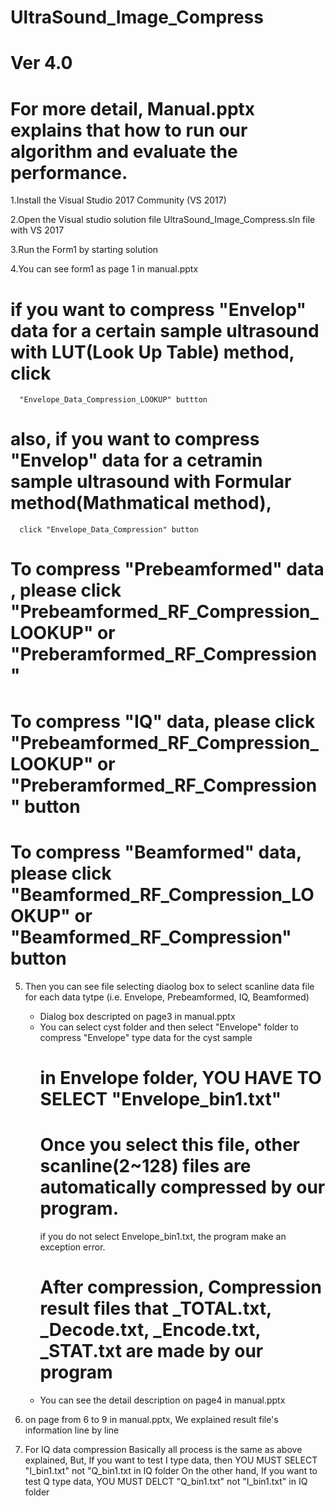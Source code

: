 # UltraSound_Image_Compress
# Ver 4.0
# For more detail, Manual.pptx explains that how to run our algorithm and evaluate the performance.

1.Install
the Visual Studio 2017 Community (VS 2017)

2.Open the Visual studio solution file
UltraSound_Image_Compress.sln file with VS 2017 

3.Run the Form1 by starting solution

4.You can see form1 as page 1 in manual.pptx
  #  if you want to compress "Envelop" data for a certain sample ultrasound  with LUT(Look Up Table) method, click
      "Envelope_Data_Compression_LOOKUP" buttton
  #  also, if you want to compress "Envelop" data for a cetramin sample ultrasound with Formular method(Mathmatical method),
      click "Envelope_Data_Compression" button
      
  # To compress "Prebeamformed" data , please click "Prebeamformed_RF_Compression_LOOKUP" or "Preberamformed_RF_Compression"
  # To compress "IQ" data, please click "Prebeamformed_RF_Compression_LOOKUP" or "Preberamformed_RF_Compression" button
  # To compress "Beamformed" data, please click "Beamformed_RF_Compression_LOOKUP" or "Beamformed_RF_Compression" button
      

 
5. Then you can see file selecting diaolog box to select scanline data file for each data tytpe (i.e. Envelope, Prebeamformed, IQ, Beamformed) 
   - Dialog box descripted on page3 in manual.pptx
   - You can select cyst folder and then select "Envelope" folder to compress "Envelope" type data for the cyst sample
     # in Envelope folder, YOU HAVE TO SELECT "Envelope_bin1.txt"
     # Once you select this file, other scanline(2~128) files are automatically compressed by our program.
     if you do not select Envelope_bin1.txt, the program make an exception error.
     # After compression, Compression result files that _TOTAL.txt, _Decode.txt, _Encode.txt, _STAT.txt  are made by our program
   - You can see the detail description on page4 in manual.pptx
   
 6. on page from 6 to 9 in manual.pptx, 
    We explained result file's information line by line 
    
 7. For IQ data compression
    Basically all process is the same as above explained,
    But, If you want to test I type data, then YOU MUST SELECT "I_bin1.txt" not "Q_bin1.txt in  IQ folder
    On the other hand, If you want to test  Q type data, YOU MUST DELCT "Q_bin1.txt" not "I_bin1.txt" in IQ folder
    
    
    
    
    
   
